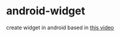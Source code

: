 # android-widget

create widget in android based in [this video](https://www.youtube.com/watch?v=LzcNfxsPdJ0)
